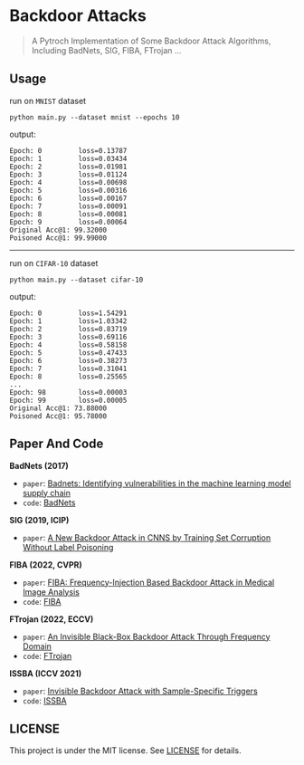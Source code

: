 # Backdoor Attacks
> A Pytroch Implementation of Some Backdoor Attack Algorithms, Including BadNets, SIG, FIBA, FTrojan ...

## Usage

run on `MNIST` dataset
```
python main.py --dataset mnist --epochs 10
```

output:
```
Epoch: 0         loss=0.13787
Epoch: 1         loss=0.03434
Epoch: 2         loss=0.01981
Epoch: 3         loss=0.01124
Epoch: 4         loss=0.00698
Epoch: 5         loss=0.00316
Epoch: 6         loss=0.00167
Epoch: 7         loss=0.00091
Epoch: 8         loss=0.00081
Epoch: 9         loss=0.00064
Original Acc@1: 99.32000
Poisoned Acc@1: 99.99000
```

---

run on `CIFAR-10` dataset
```
python main.py --dataset cifar-10
```

output:
```
Epoch: 0         loss=1.54291
Epoch: 1         loss=1.03342
Epoch: 2         loss=0.83719
Epoch: 3         loss=0.69116
Epoch: 4         loss=0.58158
Epoch: 5         loss=0.47433
Epoch: 6         loss=0.38273
Epoch: 7         loss=0.31041
Epoch: 8         loss=0.25565
...
Epoch: 98        loss=0.00003
Epoch: 99        loss=0.00005
Original Acc@1: 73.88000
Poisoned Acc@1: 95.78000
```

## Paper And Code
**BadNets (2017)**
- `paper`: [Badnets: Identifying vulnerabilities in the machine learning model supply chain](https://arxiv.org/abs/1708.06733)
- `code`: [BadNets](https://github.com/Kooscii/BadNets)

**SIG (2019, ICIP)**
- `paper`: [A New Backdoor Attack in CNNS by Training Set Corruption Without Label Poisoning](https://arxiv.org/abs/1902.11237)


**FIBA (2022, CVPR)**
- `paper`: [FIBA: Frequency-Injection Based Backdoor Attack in Medical Image Analysis](https://arxiv.org/abs/2112.01148)
- `code`: [FIBA](https://github.com/HazardFY/FIBA)

**FTrojan (2022, ECCV)**
- `paper`: [An Invisible Black-Box Backdoor Attack Through Frequency Domain](https://link.springer.com/chapter/10.1007/978-3-031-19778-9_23)
- `code`: [FTrojan](https://github.com/SoftWiser-group/FTrojan)

**ISSBA (ICCV 2021)**
- `paper`: [Invisible Backdoor Attack with Sample-Specific Triggers
](http://openaccess.thecvf.com/content/ICCV2021/html/Li_Invisible_Backdoor_Attack_With_Sample-Specific_Triggers_ICCV_2021_paper.html)
- `code`: [ISSBA](https://github.com/yuezunli/ISSBA)

## LICENSE
This project is under the MIT license. See [LICENSE](LICENSE) for details.